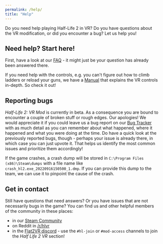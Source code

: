 ```yaml
---
permalink: /help/
title: "Help"
---
```


Do you need help playing Half-Life 2 in VR? Do you have questions about the VR modification,
or did you encounter a bug? Let us help you!

## Need help? Start here!

First, have a look at our [FAQ](/faq/) - it might just be your question has already been
answered there.

If you need help with the controls, e.g. you can't figure out how to climb ladders or reload
your guns, we have a [Manual](/manual/) that explains the VR controls in-depth. So check it out!

## Reporting bugs

*Half-Life 2: VR Mod* is currently in beta. As a consequence you are bound to encounter a couple
of broken stuff or rough edges. Our apologies! We would appreciate it if you could leave us a
bug report on our [Bug Tracker](https://feedback.halflife2vr.com) with as much detail as you
can remember about what happened, where it happened and what you were doing at the time. Do
have a quick look at the previously reported bugs, though - perhaps your issue is already there,
in which case you can just upvote it. That helps us identify the most common issues and prioritize
them accordingly!

If the game crashes, a crash dump will be stored in `C:\Program Files (x86)\Steam\dumps` with
a file name like `crash_hl2.exe_20220916150500_1.dmp`. If you can provide this dump to the team,
we can use it to pinpoint the cause of the crash.

## Get in contact

Still have questions that need answers? Or you have issues that are not necessarily bugs in the
game? You can find us and other helpful members of the community in these places:

* in our [Steam Community](https://steamcommunity.com/app/658920/discussions/)
* on Reddit in [/r/hlvr](https://reddit.com/r/hlvr/)
* in the [Flat2VR discord](http://flat2vr.com) - use the `#hl-join` or `#mod-access` channels
  to join the *Half Life 2 VR* section!
